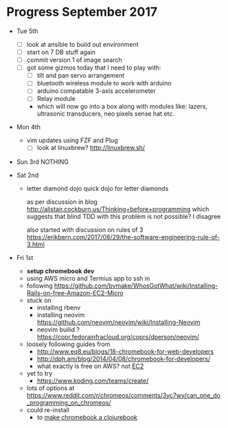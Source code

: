 # Progress September 2017

* Tue 5th
    - [ ] look at ansible to build out environment
    - [ ] start on 7 DB stuff again
    - [ ] commit version 1 of image search
    - [ ] got some gizmos today that I need to play with:
        - [ ] tilt and pan servo arrangement
        - [ ] bluetooth wireless module to work with arduino
        - [ ] arduino compatable 3-axis accelerometer
        - [ ] Relay module
        - which will now go into a box along with modules like: lazers, ultrasonic transducers, neo pixels
          sense hat etc.

* Mon 4th
  - vim updates using FZF and Plug
    - [ ] look at linuxbrew? http://linuxbrew.sh/

* Sun 3rd
  NOTHING

* Sat 2nd
  - letter diamond dojo
    quick dojo for letter diamonds

    as per discussion in blog
      http://alistair.cockburn.us/Thinking+before+programming
    which suggests that blind TDD with this problem is
    not possible? I disagree

    also started with discussion on rules of 3
      https://erikbern.com/2017/08/29/the-software-engineering-rule-of-3.html

* Fri 1st
  - **setup chromebook dev**
  - using AWS micro and Termius app to ssh in
  - following https://github.com/bvmake/WhosGotWhat/wiki/Installing-Rails-on-free-Amazon-EC2-Micro
  - stuck on
    - installing rbenv
    - installing neovim https://github.com/neovim/neovim/wiki/Installing-Neovim
    - neovim builid ? https://copr.fedorainfracloud.org/coprs/dperson/neovim/
  - loosely following guides from
    - http://www.eq8.eu/blogs/18-chromebook-for-web-developers
    - http://dph.am/blog/2014/04/08/chromebook-for-developers/
    - what exactly is free on AWS? not [EC2](https://aws.amazon.com/free/)
  - yet to try
    - https://www.koding.com/teams/create/
  - lots of options at https://www.reddit.com/r/chromeos/comments/3yc7wy/can_one_do_programming_on_chromeos/
  - could re-install
    - to [make chromebook a clojurebook](http://www.clojuregeek.com/2015/07/15/turning-a-chrome-book-into-a-clojure-book)

